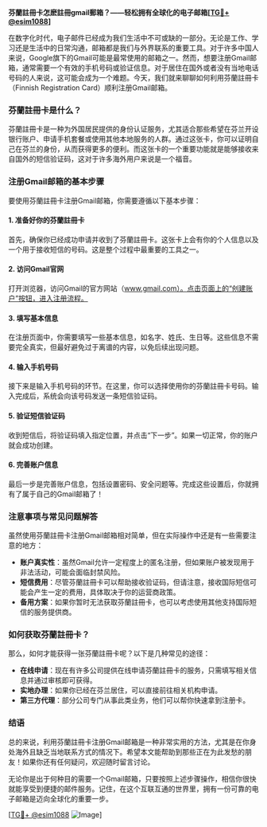 **芬蘭註冊卡怎麽註冊gmail郵箱？——轻松拥有全球化的电子邮箱[[TG💪+ @esim1088](https://t.me/s/esim1088)]**

在数字化时代，电子邮件已经成为我们生活中不可或缺的一部分。无论是工作、学习还是生活中的日常沟通，邮箱都是我们与外界联系的重要工具。对于许多中国人来说，Google旗下的Gmail可能是最常使用的邮箱之一。然而，想要注册Gmail邮箱，通常需要一个有效的手机号码或验证信息。对于居住在国外或者没有当地电话号码的人来说，这可能会成为一个难题。今天，我们就来聊聊如何利用芬蘭註冊卡（Finnish Registration Card）顺利注册Gmail邮箱。

### 芬蘭註冊卡是什么？

芬蘭註冊卡是一种为外国居民提供的身份认证服务，尤其适合那些希望在芬兰开设银行账户、申请手机套餐或使用其他本地服务的人群。通过这张卡，你可以证明自己在芬兰的身份，从而获得更多的便利。而这张卡的一个重要功能就是能够接收来自国外的短信验证码，这对于许多海外用户来说是一个福音。

### 注册Gmail邮箱的基本步骤

要使用芬蘭註冊卡注册Gmail邮箱，你需要遵循以下基本步骤：

#### 1. 准备好你的芬蘭註冊卡
首先，确保你已经成功申请并收到了芬蘭註冊卡。这张卡上会有你的个人信息以及一个用于接收短信的号码。这是整个过程中最重要的工具之一。

#### 2. 访问Gmail官网
打开浏览器，访问Gmail的官方网站（www.gmail.com）。点击页面上的“创建账户”按钮，进入注册流程。

#### 3. 填写基本信息
在注册页面中，你需要填写一些基本信息，如名字、姓氏、生日等。这些信息不需要完全真实，但最好避免过于离谱的内容，以免后续出现问题。

#### 4. 输入手机号码
接下来是输入手机号码的环节。在这里，你可以选择使用你的芬蘭註冊卡号码。输入完成后，系统会向该号码发送一条短信验证码。

#### 5. 验证短信验证码
收到短信后，将验证码填入指定位置，并点击“下一步”。如果一切正常，你的账户就会成功创建。

#### 6. 完善账户信息
最后一步是完善账户信息，包括设置密码、安全问题等。完成这些设置后，你就拥有了属于自己的Gmail邮箱了！

### 注意事项与常见问题解答

虽然使用芬蘭註冊卡注册Gmail邮箱相对简单，但在实际操作中还是有一些需要注意的地方：

- **账户真实性**：虽然Gmail允许一定程度上的匿名注册，但如果账户被发现用于非法活动，可能会面临封禁风险。
- **短信费用**：尽管芬蘭註冊卡可以帮助接收验证码，但请注意，接收国际短信可能会产生一定的费用，具体取决于你的运营商政策。
- **备用方案**：如果你暂时无法获取芬蘭註冊卡，也可以考虑使用其他支持国际短信的服务提供商。

### 如何获取芬蘭註冊卡？

那么，如何才能获得一张芬蘭註冊卡呢？以下是几种常见的途径：

- **在线申请**：现在有许多公司提供在线申请芬蘭註冊卡的服务，只需填写相关信息并通过审核即可获得。
- **实地办理**：如果你已经在芬兰居住，可以直接前往相关机构申请。
- **第三方代理**：部分公司专门从事此类业务，他们可以帮你快速拿到注册卡。

### 结语

总的来说，利用芬蘭註冊卡注册Gmail邮箱是一种非常实用的方法，尤其是在你身处海外且缺乏当地联系方式的情况下。希望本文能帮助到那些正在为此发愁的朋友！如果你还有任何疑问，欢迎随时留言讨论。

无论你是出于何种目的需要一个Gmail邮箱，只要按照上述步骤操作，相信你很快就能享受到便捷的邮件服务。记住，在这个互联互通的世界里，拥有一份可靠的电子邮箱是迈向全球化的重要一步。

[[TG💪+ @esim1088](https://t.me/s/esim1088) ![Image](https://i.postimg.cc/4NQfJmqS/Snipaste-2025-05-13-00-14-12.png)]